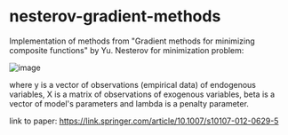 # nesterov-gradient-methods
Implementation of methods from "Gradient methods for minimizing composite functions" by Yu. Nesterov
for minimization problem:

![image](https://user-images.githubusercontent.com/47048420/118105429-a8236100-b3dc-11eb-815f-dcc41092be64.png)

where y is a vector of observations (empirical data) of endogenous variables, X is a matrix of observations of exogenous variables, beta is a vector of model's parameters and lambda is a penalty parameter.

link to paper: 
https://link.springer.com/article/10.1007/s10107-012-0629-5
